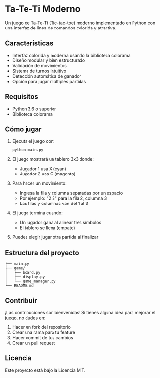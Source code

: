 # Ta-Te-Ti Moderno

Un juego de Ta-Te-Ti (Tic-tac-toe) moderno implementado en Python con una interfaz de línea de comandos colorida y atractiva.

## Características

- Interfaz colorida y moderna usando la biblioteca colorama
- Diseño modular y bien estructurado
- Validación de movimientos
- Sistema de turnos intuitivo
- Detección automática de ganador
- Opción para jugar múltiples partidas

## Requisitos

- Python 3.6 o superior
- Biblioteca colorama

## Cómo jugar

1. Ejecuta el juego con:
   ```
   python main.py
   ```

2. El juego mostrará un tablero 3x3 donde:
   - Jugador 1 usa X (cyan)
   - Jugador 2 usa O (magenta)

3. Para hacer un movimiento:
   - Ingresa la fila y columna separadas por un espacio
   - Por ejemplo: "2 3" para la fila 2, columna 3
   - Las filas y columnas van del 1 al 3

4. El juego termina cuando:
   - Un jugador gana al alinear tres símbolos
   - El tablero se llena (empate)

5. Puedes elegir jugar otra partida al finalizar

## Estructura del proyecto

```
├── main.py
├── game/
│   ├── board.py
│   ├── display.py
│   └── game_manager.py
└── README.md
```

## Contribuir

¡Las contribuciones son bienvenidas! Si tienes alguna idea para mejorar el juego, no dudes en:

1. Hacer un fork del repositorio
2. Crear una rama para tu feature
3. Hacer commit de tus cambios
4. Crear un pull request

## Licencia

Este proyecto está bajo la Licencia MIT.